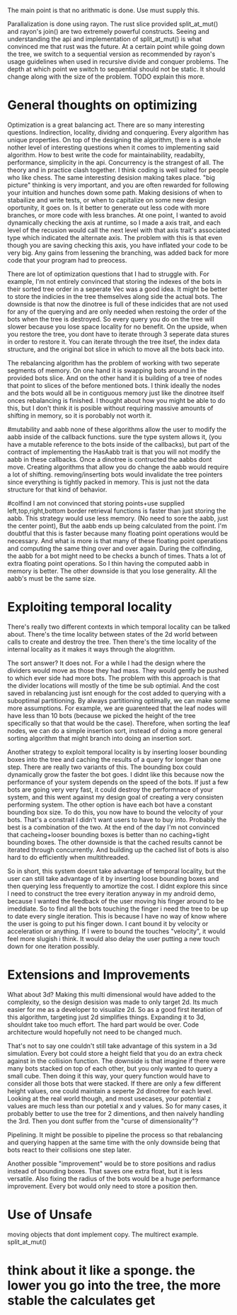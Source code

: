 The main point is that no arithmatic is done. Use must supply this.




Parallalization is done using rayon. The rust slice provided split_at_mut() and rayon's join() are two extremely powerful constructs. Seeing and understanding the api and implementation of split_at_mut() is what convinced me that rust was the future.
At a certain point while going down the tree, we switch to a sequential version as recommended by rayon's usage guidelines when used in recursive divide and conquer problems. The depth at which point we switch to sequential should not be static. It should change along with the size of the problem. TODO explain this more.



# General thoughts on optimizing


Optimization is a great balancing act. There are so many interesting questions. Indirection, locality, dividng and conquering. Every algorithm has unique properties. On top of the designing the algorithm, there is a whole nother level of interesting questions when it comes to implementing said algorithm. How to best write the code for maintainability, readabilty, performance, simplicity in the api. Concurrency is the strangest of all. The theory and in practice clash together. I think coding is well suited for people who like chess. The same interesting desision making takes place. "big picture" thinking is very important, and you are often rewarded for following your intuition and hunches down some path. Making desisions of when to stabailize and write tests, or when to capitalize on some new design oportunity, it goes on. Is it better to generate out less code with more branches, or more code with less branches.  At one point, I wanted to avoid dynamically checking the axis at runtime, so I made a axis trait, and each level of the recusion would call the next level with that axis trait's associated type which indicated the alternate axis. The problem with this is that even though you are saving checking this axis, you have inflated your code to be very big. Any gains from lessening the branching, was added back for more code that your program had to preocess.



There are lot of optimization questions that I had to struggle with. For example, I'm not entirely convinced that storing the indexes of the bots in their sorted tree order in a seperate Vec was a good idea. It might be better to store the indicies in the tree themselves along side the actual bots. The downside is that now the dinotree is full of these indicides that are not used for any of the querying and are only needed when restoing the order of the bots when the tree is destroyed. So every query you do on the tree will slower because you lose space locality for no benefit. On the upside, when you restore the tree, you dont have to iterate through 3 seperate data stures in order to restore it. You can iterate through the tree itsef, the index data structure, and the original bot slice in which to move all the bots back into.

The rebalancing algorithm has the problem of working with two seperate segments of memory. On one hand it is swapping bots around in the provided bots slice. And on the other hand it is building of a tree of nodes that point to slices of the before mentioned bots. I think ideally the nodes and the bots would all be in contiguous memory just like the dinotree itself onces rebalancing is finished. I thought about how you might be able to do this, but I don't think it is posible without requiring massive amounts of shifting in memory, so it is porobably not worth it. 




#mutability and aabb
none of these algorithms allow the user to modify the aabb inside of the callback functions. sure the type system allows it, (you have a mutable reference to the bots inside of the callbacks), but part of the contract of implementing the HasAabb trait is that you will not modify the aabb in these callbacks. Once a dinotree is contructed the aabbs dont move. Creating algorithms that allow you do change the aabb would require a lot of shifting. removing/inserting bots would invalidate the tree pointers since everything is tightly packed in memory. This is just not the data structure for that kind of behavior.




#colfind
I am not convinced that storing points+use supplied left,top,right,bottom border retrieval functions is faster than just
storing the aabb. This strategy would use less memory. (No need to sore the aabb, just the center point), But the aabb ends up being calculated from the point. I'm doubtful that this is faster because many floating point operations would be necessary. And what is more
is that many of these floating point operations and computing the same thing over and over again. During the colfinding,
the aabb for a bot might need to be checks a bunch of times. Thats a lot of extra floating point operations. So I thin having the computed aabb in memory is better. 
The other downside is that you lose generality. All the aabb's must be the same size.




# Exploiting temporal locality

There's really two different contexts in which temporal locality can be talked about. There's the time locality between states of the 2d world between calls to create and destroy the tree. Then there's the time locality of the internal locality as it makes it ways through the alogrithm.

The sort answer? It does not. For a while I had the design where the dividers would move as those they had mass. They would gently be pushed to which ever side had more bots. The problem with this approach is that the divider locations will mostly of the time be sub optimial. And the cost saved in rebalancing just isnt enough for the cost added to querying with a suboptimal partitioning. By always partitioning optimally, we can make some more assumptions. For example, we are guarenteed that the leaf nodes will have less than 10 bots (because we picked the height of the tree specifically so that that would be the case). Therefore, when sorting the leaf nodes, we can do a simple insertion sort, instead of doing a more general sorting algorithm that might branch into doing an insertion sort.

Another strategy to exploit temporal locality is by inserting looser bounding boxes into the tree and caching the results of a query for longer than one step. There are really two variants of this. The bounding box could dynamically grow the faster the bot goes. I didnt like this because now the performance of your system depends on the speed of the bots. If just a few bots are going very very fast, it could destroy the performnace of your system, and this went against my design goal of creating a very consisten performing system. The other option is have each bot have a constant bounding box size. To do this, you now have to bound the velocity of your bots. That's a constrait I didn't want users to have to buy into. Probably the best is a combination of the two. At the end of the day I'm not convinced that cacheing+looser bounding boxes is better than no caching+tight bounding boxes. The other downside is that the cached results cannot be iterated through concurrently. And building up the cached list of bots is also hard to do efficiently when multithreaded.


So in short, this system doesnt take advantage of temporal locality, but the user can still take advantage of it by inserting loose bounding boxes and then querying less frequently to amortize the cost. I didnt explore this since I need to construct the tree every iteration anyway in my android demo, because I wanted the feedback of the user moving his finger around to be imeddiate. So to find all the bots touching the finger i need the tree to be up to date every single iteration. This is because I have no way of know where the user is going to put his finger down. I cant bound it by velocity or acceleration or anything. If I were to bound the touches "velocity", it would feel more slugish i think. It would also delay the user putting a new touch down for one iteration possibly.



# Extensions and Improvements

What about 3d? Making this multi dimensional would have added to the complexity, so the design desision was made to only target 2d. Its much easier for me as a developer to visualize 2d. So as a good first iteration of this algorithm, targeting just 2d simplifies things. Expanding it to 3d, shouldnt take too much effort. The hard part would be over. Code architecture would hopefully not need to be changed much.  


That's not to say one couldn't still take advantage of this system in a 3d simulation. Every bot could store a height field that you do an extra check against in the collision function. The downside is that imagine if there were many bots stacked on top of each other, but you only wanted to query a small cube. Then doing it this way, your query function would have to consider all those bots that were stacked. If there are only a few different height values, one could maintain a seperte 2d dinotree for each level. Looking at the real world though, and most usecases, your potential z values are much less than our potetial x and y values. So for many cases, it probably better to use the tree for 2 dimentions, and then naively handling the 3rd. Then you dont suffer from the "curse of dimensionality"?

Pipelining. It might be possible to pipeline the process so that rebalancing and querying happen at the same time with the only downside being that bots react to their collisions one step later.

Another possible "improvement" would be to store positions and radius instead of bounding boxes.
That saves one extra float, but it is less versatile. Also fixing the radius of the bots would be a
huge performance improvement. Every bot would only need to store a position then.



# Use of Unsafe

moving objects that dont implement copy.
The multirect example. 
split_at_mut()

# think about it like a sponge. the lower you go into the tree, the more stable the calculates get 
